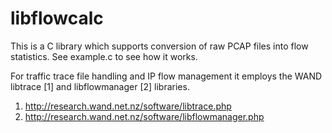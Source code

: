 libflowcalc
===========

This is a C library which supports conversion of raw PCAP files into flow statistics. See example.c
to see how it works.

For traffic trace file handling and IP flow management it employs the WAND libtrace [1] and
libflowmanager [2] libraries.

1. http://research.wand.net.nz/software/libtrace.php
2. http://research.wand.net.nz/software/libflowmanager.php
